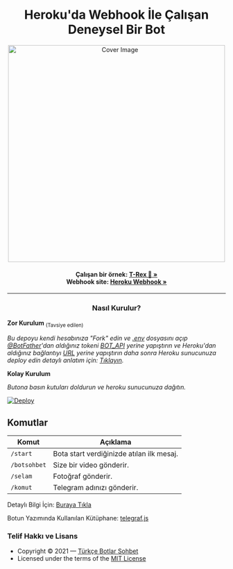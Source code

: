 <h1 align="center">Heroku'da Webhook İle Çalışan Deneysel Bir Bot</h1>
<p align="center">
  <a href="https://github.com/AbirHasan2005/Pyro-FileStreamBot">
    <img src="https://socialify.git.ci/Turkce-Botlar-Sohbet/Telegram_Bot/image?description=1&font=Bitter&forks=1&issues=1&logo=https%3A%2F%2Favatars.githubusercontent.com%2Fu%2F71149025%3Fs%3D200%26v%3D4&pattern=Circuit%20Board&pulls=1&stargazers=1&theme=Light" alt="Cover Image" width="500">
  </a>
  <p align="center">
<h4 align="center">
Çalışan bir örnek: <a href="https://t.me/tiranozorbot"><strong>T-Rex 🦖 »</strong></a>
<br /> 
Webhook site: <a href="https://deneyselbot.herokuapp.com/"><strong>Heroku Webhook »</strong></a>
</h4>

<hr>

<h3 align="center">Nasıl Kurulur?</h3>

**Zor Kurulum** <sub>(Tavsiye edilen)</sup>

_Bu depoyu kendi hesabınıza "Fork" edin ve [.env](./.env) dosyasını açıp [@BotFather](https://t.me/botfather)'dan aldığınız tokeni [BOT_API](./.env) yerine yapıştırın ve Heroku'dan aldığınız bağlantıyı [URL](./.env) yerine yapıştırın daha sonra Heroku sunucunuza deploy edin detaylı anlatım için: [Tıklayın](https://telegra.ph/KENDİ-TELEGRAM-BOTUNUZU-YAPIN-09-11)._

**Kolay Kurulum**

_Butona basın kutuları doldurun ve heroku sunucunuza dağıtın._

[![Deploy](https://www.herokucdn.com/deploy/button.svg)](https://heroku.com/deploy)

## Komutlar
Komut                   | Açıklama
----------------------- | ----------------------------------------    
`/start`                | Bota start verdiğinizde atılan ilk mesaj.
`/botsohbet`            | Size bir video gönderir.
`/selam`                | Fotoğraf gönderir.     
`/komut`                | Telegram adınızı gönderir.   

Detaylı Bilgi İçin: [Buraya Tıkla](https://telegra.ph/KENDİ-TELEGRAM-BOTUNUZU-YAPIN-09-11)

Botun Yazımında Kullanılan Kütüphane: [telegraf.js](https://telegraf.js.org)

### Telif Hakkı ve Lisans
- Copyright &copy; 2021 &mdash; [Türkçe Botlar Sohbet](https://t.me/botsohbet)
- Licensed under the terms of the [MIT License](./LICENSE)
